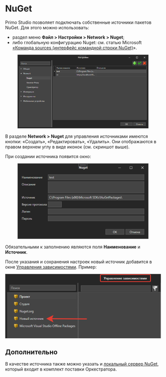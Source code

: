 # NuGet

Primo Studio позволяет подключать собственные источники пакетов NuGet. Для этого можно использовать:
* раздел меню **Файл > Настройки > Network > Nuget**;
* либо глобальную конфигурацию Nuget: см. статью Microsoft [«Команда sources (интерфейс командной строки NuGet)](https://docs.microsoft.com/ru-ru/nuget/reference/cli-reference/cli-ref-sources)».

<figure><img src="../../.gitbook/assets/image (3).png" alt=""><figcaption></figcaption></figure>

В разделе **Network > Nuget** для управления источниками имеются кнопки: «Создать», «Редактировать», «Удалить». Они отображаются в правом верхнем углу в виде иконок (см. скриншот выше). 

При создании источника появится окно:

<figure><img src="../../.gitbook/assets/image (6).png" alt=""><figcaption></figcaption></figure>

Обязательными к заполнению являются поля **Наименование** и **Источник**. 

После указания и сохранения настроек новый источник добавится в окне [Управления зависимостями](https://docs.primo-rpa.ru/primo-rpa/primo-studio/projects/manage-dependencies#menedzher-zavisimostei). Пример:

![](../../.gitbook/assets/new-source-nuget-1.png)

## Дополнительно 
В качестве источника также можно указать и [локальный сервер NuGet](https://docs.primo-rpa.ru/primo-rpa/orchestrator/settings/nuget), который входит в комплект поставки Оркестратора.
